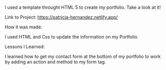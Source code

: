 I used a template throught HTML 5 to create my portfolio. Take a look at it!

Link to Project: https://patricia-hernandez.netlify.app/

How it was made:

I used HTML and Css to update the information on my Portfolio.

Lessons I Learned:

I learned how to get my contact form at the bottom of my portfolio to work by adding an action and method to my form tag.